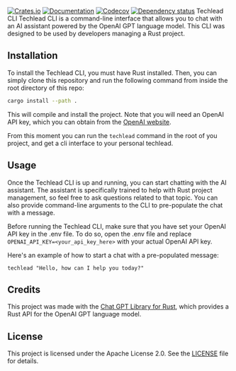 [![Crates.io](https://img.shields.io/crates/v/techlead.svg)](https://crates.io/crates/techlead)
[![Documentation](https://docs.rs/techlead/badge.svg)](https://docs.rs/techlead/)
[![Codecov](https://codecov.io/github/arend-jan/techlead/coverage.svg?branch=main)](https://codecov.io/gh/arend-jan/techlead)
[![Dependency status](https://deps.rs/repo/github/arend-jan/techlead/status.svg)](https://deps.rs/repo/github/arend-jan/techlead) Techlead CLI
Techlead CLI is a command-line interface that allows you to chat with an AI assistant powered by the OpenAI GPT language model. This CLI was designed to be used by developers managing a Rust project.

## Installation
To install the Techlead CLI, you must have Rust installed. Then, you can simply clone this repository and run the following command from inside the root directory of this repo:

```sh
cargo install --path .
```
This will compile and install the project. Note that you will need an OpenAI API key, which you can obtain from the [OpenAI website](https://beta.openai.com/signup/).

From this moment you can run the `techlead` command in the root of you project, and get a cli interface to your personal techlead.

## Usage
Once the Techlead CLI is up and running, you can start chatting with the AI assistant. The assistant is specifically trained to help with Rust project management, so feel free to ask questions related to that topic. You can also provide command-line arguments to the CLI to pre-populate the chat with a message.

Before running the Techlead CLI, make sure that you have set your OpenAI API key in the .env file. To do so, open the .env file and replace `OPENAI_API_KEY=<your_api_key_here>` with your actual OpenAI API key.

Here's an example of how to start a chat with a pre-populated message:

```
techlead "Hello, how can I help you today?"
```

## Credits
This project was made with the [Chat GPT Library for Rust](https://github.com/BlackPhlox/techlead), which provides a Rust API for the OpenAI GPT language model.

## License
This project is licensed under the Apache License 2.0. See the [LICENSE](LICENSE) file for details.
